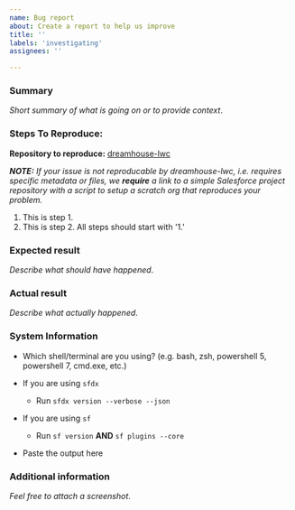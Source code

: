 ```yaml
---
name: Bug report
about: Create a report to help us improve
title: ''
labels: 'investigating'
assignees: ''

---
```


<!--
NOTICE: GitHub is not a mechanism for receiving support under any agreement or SLA. If you require immediate assistance, please use official support channels.
-->

### Summary

_Short summary of what is going on or to provide context_.

### Steps To Reproduce:

**Repository to reproduce:** [dreamhouse-lwc](https://github.com/dreamhouseapp/dreamhouse-lwc)

***NOTE:** If your issue is not reproducable by dreamhouse-lwc, i.e. requires specific metadata or files, we **require** a link to a simple Salesforce project repository with a script to setup a scratch org that reproduces your problem.*

1.  This is step 1.
1.  This is step 2. All steps should start with '1.'

### Expected result

_Describe what should have happened_.

### Actual result

_Describe what actually happened_.

### System Information

- Which shell/terminal are you using? (e.g. bash, zsh, powershell 5, powershell 7, cmd.exe, etc.)

- If you are using `sfdx`
	- Run `sfdx version --verbose --json`
- If you are using `sf`
	- Run `sf version` **AND** `sf plugins --core`
- Paste the output here
### Additional information

_Feel free to attach a screenshot_.
